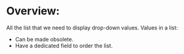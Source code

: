 # Overview:

All the list that we need to display drop-down values.
Values in a list:
- Can be made obsolete.
- Have a dedicated field to order the list.